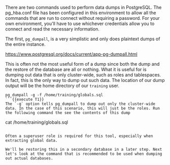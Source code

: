 There are two commands used to perform data dumps in PostgreSQL. The pg_hba.conf file has been configured in this environment to allow all the commands that are run to connect without requiring a password. For your own environment, you'll have to use whichever credentials allow you to connect and read the necessary information. 

The first, `pg_dumpall`, is a very simplistic and only does plaintext dumps of the entire instance. 

https://www.postgresql.org/docs/current/app-pg-dumpall.html

This is often not the most useful form of a dump since both the dump and the restore of the database are all or nothing. What it is useful for is dumping out data that is only cluster-wide, such as roles and tablespaces. In fact, this is the only way to dump out such data. The location of our dump output will be the home directory of our `training` user.

```
pg_dumpall -g -f /home/training/globals.sql
```{{execute T1}}
The `-g` option tells pg_dumpall to dump out only the cluster-wide data. In the case of this scenario, this will just be the roles. Run the following command the see the contents of this dump

```
cat /home/training/globals.sql
```{{execute T1}}

Often a superuser role is required for this tool, especially when extracting global data.

We'll be restoring this in a secondary database in a later step. Next let's look at the command that is recommended to be used when dumping out actual databases.
